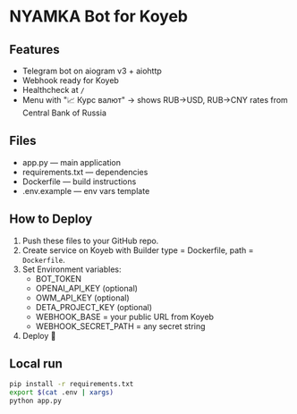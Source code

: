 # NYAMKA Bot for Koyeb

## Features
- Telegram bot on aiogram v3 + aiohttp
- Webhook ready for Koyeb
- Healthcheck at `/`
- Menu with "📈 Курс валют" → shows RUB→USD, RUB→CNY rates from Central Bank of Russia

## Files
- app.py — main application
- requirements.txt — dependencies
- Dockerfile — build instructions
- .env.example — env vars template

## How to Deploy
1. Push these files to your GitHub repo.
2. Create service on Koyeb with Builder type = Dockerfile, path = `Dockerfile`.
3. Set Environment variables:
   - BOT_TOKEN
   - OPENAI_API_KEY (optional)
   - OWM_API_KEY (optional)
   - DETA_PROJECT_KEY (optional)
   - WEBHOOK_BASE = your public URL from Koyeb
   - WEBHOOK_SECRET_PATH = any secret string
4. Deploy 🚀

## Local run
```bash
pip install -r requirements.txt
export $(cat .env | xargs)
python app.py
```
